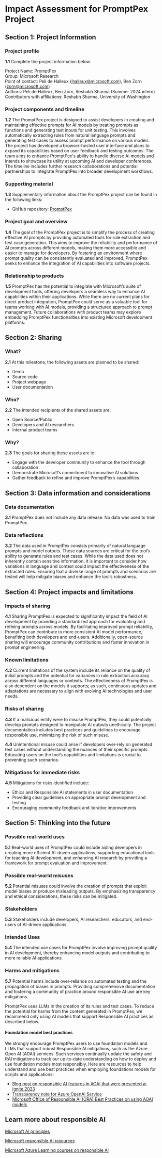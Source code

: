 # Impact Assessment for PromptPex Project

## Section 1: Project Information

### Project profile

**1.1** Complete the project information below.

Project Name: PromptPex  
Group: Microsoft Research  
Point of contact: Peli de Halleux (jhalleux@microsoft.com), Ben Zorn (zorn@microsoft.com)  
Authors: Peli de Halleux, Ben Zorn, Reshabh Sharma (Summer 2024 intern) 
Contributors with affiliations: Reshabh Sharma, University of Washington  

### Project components and timeline

**1.2** The PromptPex project is designed to assist developers in creating and maintaining effective prompts for AI models by treating prompts as functions and generating test inputs for unit testing. This involves automatically extracting rules from natural language prompts and generating test cases to assess prompt performance on various models. The project has developed a browser-hosted user interface and plans to expand its capabilities based on user feedback and testing outcomes. The team aims to enhance PromptPex's ability to handle diverse AI models and intends to showcase its utility at upcoming AI and developer conferences. The timeline includes further research collaborations and potential partnerships to integrate PromptPex into broader development workflows.

### Supporting material

**1.3** Supplementary information about the PromptPex project can be found in the following links:

- GitHub repository: [PromptPex](https://github.com/microsoft/promptpex)

### Project goal and overview

**1.4** The goal of the PromptPex project is to simplify the process of creating effective AI prompts by providing automated tools for rule extraction and test case generation. This aims to improve the reliability and performance of AI prompts across different models, making them more accessible and easier to manage for developers. By fostering an environment where prompt quality can be consistently evaluated and improved, PromptPex seeks to enhance the integration of AI capabilities into software projects.

### Relationship to products

**1.5** PromptPex has the potential to integrate with Microsoft’s suite of development tools, offering developers a seamless way to enhance AI capabilities within their applications. While there are no current plans for direct product integration, PromptPex could serve as a valuable tool for teams working with AI models, providing a structured approach to prompt management. Future collaborations with product teams may explore embedding PromptPex functionalities into existing Microsoft development platforms.

## Section 2: Sharing

### What?

**2.1** At this milestone, the following assets are planned to be shared:

- Demo
- Source code
- Project webpage
- User documentation

### Who?

**2.2** The intended recipients of the shared assets are:

- Open Source/Public
- Developers and AI researchers
- Internal product teams

### Why?

**2.3** The goals for sharing these assets are to:

- Engage with the developer community to enhance the tool through collaboration
- Demonstrate Microsoft’s commitment to innovative AI solutions
- Gather feedback to refine and improve PromptPex’s capabilities

## Section 3: Data information and considerations

### Data documentation

**3.1** PromptPex dues not include any data release. No data was used to train PromptPex.

### Data reflections

**3.2** The data used in PromptPex consists primarily of natural language prompts and model outputs. These data sources are critical for the tool’s ability to generate rules and test cases. While the data used does not inherently contain sensitive information, it is important to consider how variations in language and context could impact the effectiveness of the extracted rules. Ensuring that a diverse range of prompts and scenarios are tested will help mitigate biases and enhance the tool’s robustness.

## Section 4: Project impacts and limitations

### Impacts of sharing

**4.1** Sharing PromptPex is expected to significantly impact the field of AI development by providing a standardized approach for evaluating and refining prompts across models. By facilitating improved prompt reliability, PromptPex can contribute to more consistent AI model performance, benefiting both developers and end-users. Additionally, open-source sharing will encourage community contributions and foster innovation in prompt engineering.

### Known limitations

**4.2** Current limitations of the system include its reliance on the quality of initial prompts and the potential for variances in rule extraction accuracy across different languages or contexts. The effectiveness of PromptPex is also dependent on the models it supports; as such, continuous updates and adaptations are necessary to align with evolving AI technologies and user needs.

### Risks of sharing

**4.3** If a malicious entity were to misuse PromptPex, they could potentially develop prompts designed to manipulate AI outputs unethically. The project documentation includes best practices and guidelines to encourage responsible use, minimizing the risk of such misuse.

**4.4** Unintentional misuse could arise if developers over-rely on generated test cases without understanding the nuances of their specific prompts. Educating users on the tool’s capabilities and limitations is crucial to preventing such scenarios.

### Mitigations for immediate risks

**4.5** Mitigations for risks identified include:

- Ethics and Responsible AI statements in user documentation
- Providing clear guidelines on appropriate prompt development and testing
- Encouraging community feedback and iterative improvements

## Section 5: Thinking into the future

### Possible real-world uses

**5.1** Real-world uses of PromptPex could include aiding developers in creating more efficient AI-driven applications, supporting educational tools for teaching AI development, and enhancing AI research by providing a framework for prompt evaluation and improvement.

### Possible real-world misuses

**5.2** Potential misuses could involve the creation of prompts that exploit model biases or produce misleading outputs. By emphasizing transparency and ethical considerations, these risks can be mitigated.

### Stakeholders

**5.3** Stakeholders include developers, AI researchers, educators, and end-users of AI-driven applications.

### Intended Uses

**5.4** The intended use cases for PromptPex involve improving prompt quality in AI development, thereby enhancing model outputs and contributing to more reliable AI applications.

### Harms and mitigations

**5.7** Potential harms include over-reliance on automated testing and the propagation of biases in prompts. Providing comprehensive documentation and fostering a community of practice around responsible AI use are key mitigations.

PromptPex uses LLMs in the creation of its rules and test cases.  To
reduce the potential for harms from the content generated in 
PromptPex, we recommend only using AI models that support Responsible
AI practices as described below.

#### Foundation model best practices

We strongly encourage PromptPex users to use foundation models and
LLMs that support robust Responsible AI mitigations, such as the Azure
Open AI (AOAI) services. Such services continually update the safety and
RAI mitigations to track our up-to-date understanding on how to deploy
and use foundation models most responsibly. Here are resources to help
understand and use best practices when employing foundations models 
for scripts and applications:

- [Blog post on responsible AI features in AOAI that were presented at Ignite 2023](https://techcommunity.microsoft.com/t5/ai-azure-ai-services-blog/announcing-new-ai-safety-amp-responsible-ai-features-in-azure/ba-p/3983686)
- [Transparency note for Azure OpenAI Service](https://learn.microsoft.com/en-us/legal/cognitive-services/openai/transparency-note?tabs=text)
- [Microsoft Office of Responsible AI (ORA) Best Practices on using AOAI models](https://learn.microsoft.com/en-us/legal/cognitive-services/openai/overview)

## Learn more about responsible AI

[Microsoft AI
principles](https://www.microsoft.com/en-us/ai/responsible-ai)

[Microsoft responsible AI
resources](https://www.microsoft.com/en-us/ai/responsible-ai-resources)

[Microsoft Azure Learning courses on responsible
AI](https://docs.microsoft.com/en-us/learn/paths/responsible-ai-business-principles/)

